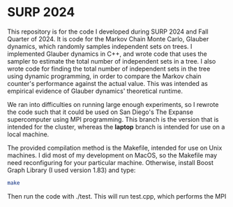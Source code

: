 # SURP 2024

This repository is for the code I developed during SURP 2024 and Fall Quarter of 2024. It is code for the Markov Chain Monte Carlo, Glauber dynamics, which randomly samples independent sets on trees. I implemented Glauber dynamics in C++, and wrote code that uses the sampler to estimate the total number of independent sets in a tree. I also wrote code for finding the total number of independent sets in the tree using dynamic programming, in order to compare the Markov chain counter's performance against the actual value. This was intended as empirical evidence of Glauber dynamics' theoretical runtime. 

We ran into difficulties on running large enough experiments, so I rewrote the code such that it could be used on San Diego's The Expanse supercomputer using MPI programming. This branch is the version that is intended for the cluster, whereas the **laptop** branch is intended for use on a local machine.

The provided compilation method is the Makefile, intended for use on Unix machines. I did most of my development on MacOS, so the Makefile may need reconfiguring for your particular machine. Otherwise, install Boost Graph Library (I used version 1.83) and type:

```sh
make
```
Then run the code with ./test. This will run test.cpp, which performs the MPI
